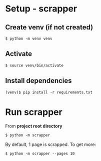 # Setup - scrapper

## Create venv (if not created)

    $ python -m venv venv

## Activate

    $ source venv/bin/activate

## Install dependencies

    (venv)$ pip install -r requirements.txt

# Run scrapper

From **project root directory**

    $ python -m scrapper

By default, 1 page is scrapped. To get more:

    $ python -m scrapper --pages 10

